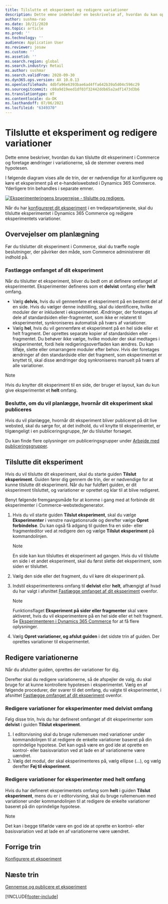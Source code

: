 ```yaml
---
title: Tilslutte et eksperiment og redigere variationer
description: Dette emne indeholder en beskrivelse af, hvordan du kan oprette forbindelse fra et eksperiment i en tredjepartstjeneste til Dynamics 365 Commerce, og hvordan du redigerer variationer til eksperimentet.
author: sushma-rao
ms.date: 10/21/2020
ms.topic: article
ms.prod: ''
ms.technology: ''
audience: Application User
ms.reviewer: josaw
ms.custom: ''
ms.assetid: ''
ms.search.region: global
ms.search.industry: Retail
ms.author: sushmar
ms.search.validFrom: 2020-09-30
ms.dyn365.ops.version: AX 10.0.13
ms.openlocfilehash: 4dbfa96e6393bae6ad4ffa642b39a5d04c596c29
ms.sourcegitcommit: c08a9d19eed1df03f32442ddb65a2adf1473d3b6
ms.translationtype: HT
ms.contentlocale: da-DK
ms.lasthandoff: 07/06/2021
ms.locfileid: "6349370"
---
```

# <a name="connect-an-experiment-and-edit-variations"></a>Tilslutte et eksperiment og redigere variationer

Dette emne beskriver, hvordan du kan tilslutte dit eksperiment i Commerce og foretage ændringer i variationerne, så de stemmer overens med hypotesen. 

I følgende diagram vises alle de trin, der er nødvendige for at konfigurere og køre et eksperiment på et e-handelswebsted i Dynamics 365 Commerce. Yderligere trin behandles i separate emner.

[ ![Eksperimenteringens brugerrejse - tilslutte og redigere.](./media/experimentation_connect_edit.svg) ](./media/experimentation_connect_edit.svg#lightbox)

Når du har [konfigureret dit eksperiment](experimentation-setup.md) i en tredjepartstjeneste, skal du tilslutte eksperimentet i Dynamics 365 Commerce og redigere eksperimentets variationer.

## <a name="planning-considerations"></a>Overvejelser om planlægning

Før du tilslutter dit eksperiment i Commerce, skal du træffe nogle beslutninger, der påvirker den måde, som Commerce administrerer dit indhold på.

### <a name="determine-the-scope-of-your-experiment"></a>Fastlægge omfanget af dit eksperiment
Når du tilslutter et eksperiment, bliver du bedt om at definere omfanget af eksperimentet. Eksperimenter defineres som et **delvist** omfang eller **helt** omfang.
- Vælg **delvis**, hvis du vil gennemføre et eksperiment på en bestemt del af en side. Hvis du vælger denne indstilling, skal du identificere, hvilke moduler der er inkluderet i eksperimentet. Ændringer, der foretages af dele af standardsiden eller-fragmentet, som ikke er relateret til eksperimentet, synkroniseres automatisk på tværs af variationer.
- Vælg **hel**, hvis du vil gennemføre et eksperiment på en hel side eller et helt fragment. Der oprettes separate kopier af standardsiden eller -fragmentet. Du behøver ikke vælge, hvilke moduler der skal medtages i eksperimentet, fordi hele redigeringsoverfladen kan ændres. Du kan tilføje, slette eller omarrangere moduler efter behov. Hvis der foretages ændringer af den standardside eller det fragment, som eksperimentet er knyttet til, skal disse ændringer dog synkroniseres manuelt på tværs af alle variationer.

<!-- not to editors, we're adding an image here to illustrate the difference. it will help.) -->

> [!NOTE]
> Hvis du knytter dit eksperiment til en side, der bruger et layout, kan du kun give eksperimentet et **helt** omfang.

### <a name="decide-if-you-want-to-schedule-when-your-experiment-is-published"></a>Beslutte, om du vil planlægge, hvornår dit eksperiment skal publiceres
Hvis du vil planlægge, hvornår dit eksperiment bliver publiceret på dit live websted, skal du sørge for, at det indhold, du vil knytte til eksperimentet, er tilgængeligt i en publiceringsgruppe, *før* du tilslutter forsøget. 

Du kan finde flere oplysninger om publiceringsgrupper under [Arbejde med publiceringsgrupper](publish-groups.md).


## <a name="connect-your-experiment"></a>Tilslutte dit eksperiment
Hvis du vil tilslutte dit eksperiment, skal du starte guiden **Tilslut eksperiment**. Guiden fører dig gennem de trin, der er nødvendige for at kunne tilslutte dit eksperiment. Når du har fuldført guiden, er dit eksperiment tilsluttet, og variationer er oprettet og klar til at blive redigeret.

Benyt følgende fremgangsmåde for at komme i gang med at forbinde dit eksperimenter i Commerce-webstedsgenerator.

1. Hvis du vil starte guiden **Tilslut eksperiment**, skal du vælge **Eksperimenter** i venstre navigationsrude og derefter vælge **Opret forbindelse**. Du kan også få adgang til guiden fra en side- eller fragmenteditor ved at redigere den og vælge **Tilslut eksperiment** på kommandolinjen.

    > [!NOTE]
    > En side kan kun tilsluttes ét eksperiment ad gangen. Hvis du vil tilslutte en side i et andet eksperiment, skal du først slette det eksperiment, som siden er tilsluttet.

1. Vælg den side eller det fragment, du vil køre dit eksperiment på.
1. Indstil eksperimenterens omfang til **delvist** eller **helt**, afhængigt af hvad du har valgt i afsnittet [Fastlægge omfanget af dit eksperiment](#determine-the-scope-of-your-experiment) ovenfor.
    > [!NOTE]
    > Funktionsflaget **Eksperiment på sider eller fragmenter** skal være aktiveret, hvis du vil eksperimentere på en hel side eller et helt fragment. Se [Eksperimenteren i Dynamics 365 Commerce](experimentation-overview.md) for at få flere oplysninger.
    
1. Vælg **Opret variationer, og afslut guiden** i det sidste trin af guiden. Der oprettes variationer til eksperimentet. 

## <a name="edit-your-variations"></a>Redigere variationerne
Når du afslutter guiden, oprettes der variationer for dig. 

Derefter skal du redigere variationerne, så de afspejler de valg, du skal bruge for at kunne kontrollere hypotesen i eksperimentet. Vælg en af følgende procedurer, der svarer til det omfang, du valgte til eksperimentet, i afsnittet [Fastlægge omfanget af dit eksperiment](#determine-the-scope-of-your-experiment) ovenfor.

### <a name="edit-variations-for-experiments-with-partial-scope"></a>Redigere variationer for eksperimenter med delvist omfang
Følg disse trin, hvis du har defineret omfanget af dit eksperimenter som **delvist** i guiden **Tilslut eksperiment**.

1. I editorvisning skal du bruge rullemenuen med variationer under kommandolinjen til at redigere de enkelte variationer baseret på din oprindelige hypotese. Det kan også være en god ide at oprette en kontrol- eller basisvariation ved at lade en af variationerne være uændret.
1. Vælg det modul, der skal eksperimenteres på, vælg ellipse (...), og vælg derefter **Føj til eksperiment**.

### <a name="edit-variations-for-experiments-with-entire-scope"></a>Redigere variationer for eksperimenter med helt omfang
Hvis du har defineret eksperimentets omfang som **helt** i guiden **Tilslut eksperiment**, mens du er i editorvisning, skal du bruge rullemenuen med variationer under kommandolinjen til at redigere de enkelte variationer baseret på din oprindelige hypotese. 

> [!NOTE]
> Det kan i begge tilfælde være en god ide at oprette en kontrol- eller basisvariation ved at lade en af variationerne være uændret.

## <a name="previous-step"></a>Forrige trin
[Konfigurere et eksperiment](experimentation-setup.md) 


## <a name="next-step"></a>Næste trin
[Gennemse og publicere et eksperiment](experimentation-preview-publish.md)


[!INCLUDE[footer-include](../includes/footer-banner.md)]